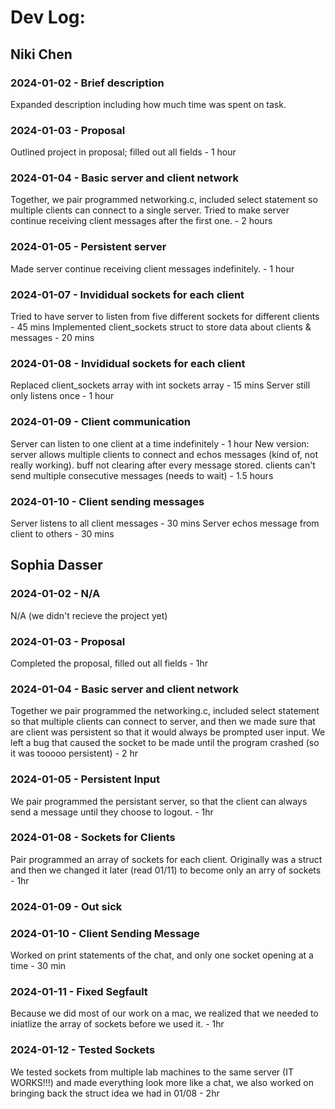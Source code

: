 # Dev Log:

## Niki Chen

### 2024-01-02 - Brief description
Expanded description including how much time was spent on task.

### 2024-01-03 - Proposal
Outlined project in proposal; filled out all fields - 1 hour

### 2024-01-04 - Basic server and client network
Together, we pair programmed networking.c, included select statement so multiple clients can connect to a single server. Tried to make server continue receiving client messages after the first one. - 2 hours

### 2024-01-05 - Persistent server
Made server continue receiving client messages indefinitely.  - 1 hour

### 2024-01-07 - Invididual sockets for each client
Tried to have server to listen from five different sockets for different clients - 45 mins
Implemented client_sockets struct to store data about clients & messages - 20 mins

### 2024-01-08 - Invididual sockets for each client
Replaced client_sockets array with int sockets array - 15 mins
Server still only listens once - 1 hour

### 2024-01-09 - Client communication
Server can listen to one client at a time indefinitely - 1 hour
New version: server allows multiple clients to connect and echos messages (kind of, not really working). buff not clearing after every message stored. clients can't send multiple consecutive messages (needs to wait) - 1.5 hours

### 2024-01-10 - Client sending messages
Server listens to all client messages - 30 mins
Server echos message from client to others - 30 mins



## Sophia Dasser

### 2024-01-02 - N/A
N/A (we didn't recieve the project yet)

### 2024-01-03 - Proposal
Completed the proposal, filled out all fields - 1hr

### 2024-01-04 - Basic server and client network
Together we pair programmed the networking.c, included select statement so that multiple clients can connect to server, and then we made sure that are client was persistent so that it would always be prompted user input. We left a bug that caused the socket to be made until the program crashed (so it was tooooo persistent) - 2 hr

### 2024-01-05 - Persistent Input
We pair programmed the persistant server, so that the client can always send a message until they choose to logout. - 1hr

### 2024-01-08 - Sockets for Clients
Pair programmed an array of sockets for each client. Originally was a struct and then we changed it later (read 01/11) to become only an arry of sockets - 1hr

### 2024-01-09 - Out sick

### 2024-01-10 - Client Sending Message
Worked on print statements of the chat, and only one socket opening at a time - 30 min

### 2024-01-11 - Fixed Segfault
Because we did most of our work on a mac, we realized that we needed to iniatlize the array of sockets before we used it. - 1hr

### 2024-01-12 - Tested Sockets
We tested sockets from multiple lab machines to the same server (IT WORKS!!!) and made everything look more like a chat, we also worked on bringing back the struct idea we had in 01/08 - 2hr





